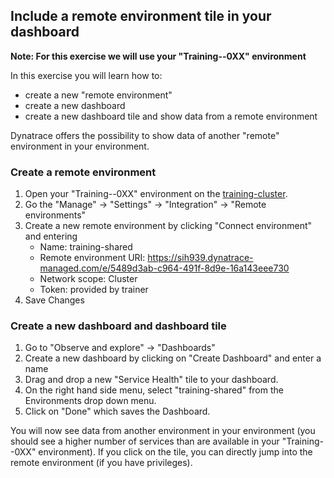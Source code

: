 ## Include a remote environment tile in your dashboard

**Note: For this exercise we will use your "Training-<Month>-0XX" environment**

In this exercise you will learn how to:
- create a new "remote environment"
- create a new dashboard
- create a new dashboard tile and show data from a remote environment

Dynatrace offers the possibility to show data of another "remote" environment in your environment. 

### Create a remote environment

1) Open your "Training-<Month>-0XX" environment on the [training-cluster](https://sih939.dynatrace-managed.com/login).
2) Go the "Manage" -> "Settings" -> "Integration" -> "Remote environments"
3) Create a new remote environment by clicking "Connect environment" and entering
   - Name: training-shared
   - Remote environment URI: https://sih939.dynatrace-managed.com/e/5489d3ab-c964-491f-8d9e-16a143eee730
   - Network scope: Cluster
   - Token: provided by trainer
4) Save Changes

### Create a new dashboard and dashboard tile

1) Go to "Observe and explore" -> "Dashboards"
2) Create a new dashboard by clicking on "Create Dashboard" and enter a name
3) Drag and drop a new "Service Health" tile to your dashboard.
4) On the right hand side menu, select "training-shared" from the Environments drop down menu.
5) Click on "Done" which saves the Dashboard.

You will now see data from another environment in your environment (you should see a higher number of services than are available in your "Training-<Month>-0XX" environment).
If you click on the tile, you can directly jump into the remote environment (if you have privileges).
